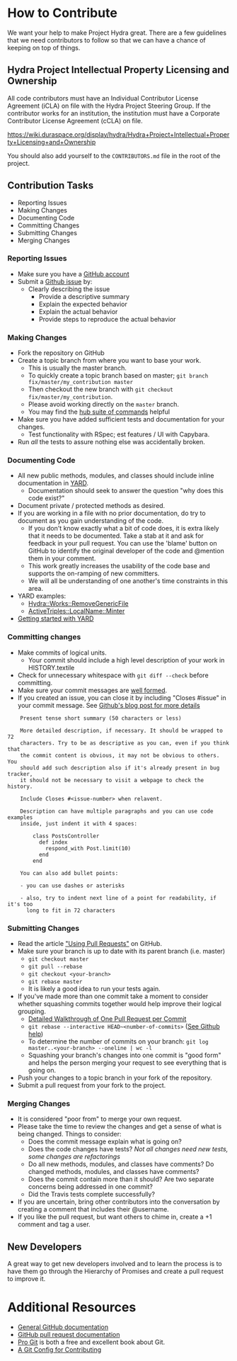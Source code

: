 # How to Contribute

We want your help to make Project Hydra great.
There are a few guidelines that we need contributors to follow so that we can have a chance of keeping on top of things.

## Hydra Project Intellectual Property Licensing and Ownership

All code contributors must have an Individual Contributor License Agreement (iCLA) on file with the Hydra Project Steering Group.
If the contributor works for an institution, the institution must have a Corporate Contributor License Agreement (cCLA) on file.

https://wiki.duraspace.org/display/hydra/Hydra+Project+Intellectual+Property+Licensing+and+Ownership

You should also add yourself to the `CONTRIBUTORS.md` file in the root of the project.

## Contribution Tasks

* Reporting Issues
* Making Changes
* Documenting Code
* Committing Changes
* Submitting Changes
* Merging Changes

### Reporting Issues

* Make sure you have a [GitHub account](https://github.com/signup/free)
* Submit a [Github issue](./issues) by:
  * Clearly describing the issue
    * Provide a descriptive summary
    * Explain the expected behavior
    * Explain the actual behavior
    * Provide steps to reproduce the actual behavior

### Making Changes

* Fork the repository on GitHub
* Create a topic branch from where you want to base your work.
  * This is usually the master branch.
  * To quickly create a topic branch based on master; `git branch fix/master/my_contribution master`
  * Then checkout the new branch with `git checkout fix/master/my_contribution`.
  * Please avoid working directly on the `master` branch.
  * You may find the [hub suite of commands](https://github.com/defunkt/hub) helpful
* Make sure you have added sufficient tests and documentation for your changes.
  * Test functionality with RSpec; est features / UI with Capybara.
* Run _all_ the tests to assure nothing else was accidentally broken.

### Documenting Code

* All new public methods, modules, and classes should include inline documentation in [YARD](http://yardoc.org/).
  * Documentation should seek to answer the question "why does this code exist?"
* Document private / protected methods as desired.
* If you are working in a file with no prior documentation, do try to document as you gain understanding of the code.
  * If you don't know exactly what a bit of code does, it is extra likely that it needs to be documented. Take a stab at it and ask for feedback in your pull request. You can use the 'blame' button on GitHub to identify the original developer of the code and @mention them in your comment.
  * This work greatly increases the usability of the code base and supports the on-ramping of new committers.
  * We will all be understanding of one another's time constraints in this area.
* YARD examples:
  * [Hydra::Works::RemoveGenericFile](https://github.com/projecthydra-labs/hydra-works/blob/master/lib/hydra/works/services/generic_work/remove_generic_file.rb)
  * [ActiveTriples::LocalName::Minter](https://github.com/ActiveTriples/active_triples-local_name/blob/master/lib/active_triples/local_name/minter.rb)
* [Getting started with YARD](http://www.rubydoc.info/gems/yard/file/docs/GettingStarted.md)

### Committing changes

* Make commits of logical units.
  * Your commit should include a high level description of your work in HISTORY.textile 
* Check for unnecessary whitespace with `git diff --check` before committing.
* Make sure your commit messages are [well formed](http://tbaggery.com/2008/04/19/a-note-about-git-commit-messages.html).
* If you created an issue, you can close it by including "Closes #issue" in your commit message. See [Github's blog post for more details](https://github.com/blog/1386-closing-issues-via-commit-messages)

```
    Present tense short summary (50 characters or less)

    More detailed description, if necessary. It should be wrapped to 72
    characters. Try to be as descriptive as you can, even if you think that
    the commit content is obvious, it may not be obvious to others. You
    should add such description also if it's already present in bug tracker,
    it should not be necessary to visit a webpage to check the history.

    Include Closes #<issue-number> when relavent.

    Description can have multiple paragraphs and you can use code examples
    inside, just indent it with 4 spaces:

        class PostsController
          def index
            respond_with Post.limit(10)
          end
        end

    You can also add bullet points:

    - you can use dashes or asterisks

    - also, try to indent next line of a point for readability, if it's too
      long to fit in 72 characters
```

### Submitting Changes

* Read the article ["Using Pull Requests"](https://help.github.com/articles/using-pull-requests) on GitHub.
* Make sure your branch is up to date with its parent branch (i.e. master)
  * `git checkout master`
  * `git pull --rebase`
  * `git checkout <your-branch>`
  * `git rebase master`
  * It is likely a good idea to run your tests again.
* If you've made more than one commit take a moment to consider whether squashing commits together would help improve their logical grouping.
  * [Detailed Walkthrough of One Pull Request per Commit](http://ndlib.github.io/practices/one-commit-per-pull-request/)
  * `git rebase --interactive HEAD~<number-of-commits>` ([See Github help](https://help.github.com/articles/interactive-rebase))
  * To determine the number of commits on your branch: `git log master..<your-branch> --oneline | wc -l`
  * Squashing your branch's changes into one commit is "good form" and helps the person merging your request to see everything that is going on.
* Push your changes to a topic branch in your fork of the repository.
* Submit a pull request from your fork to the project.

### Merging Changes

* It is considered "poor from" to merge your own request.
* Please take the time to review the changes and get a sense of what is being changed. Things to consider:
  * Does the commit message explain what is going on?
  * Does the code changes have tests? _Not all changes need new tests, some changes are refactorings_
  * Do all new methods, modules, and classes have comments? Do changed methods, modules, and classes have comments?
  * Does the commit contain more than it should? Are two separate concerns being addressed in one commit?
  * Did the Travis tests complete successfully?
* If you are uncertain, bring other contributors into the conversation by creating a comment that includes their @username.
* If you like the pull request, but want others to chime in, create a +1 comment and tag a user.

## New Developers
A great way to get new developers involved and to learn the process is to have them go through the Hierarchy of Promises and create a pull request to improve it.

# Additional Resources

* [General GitHub documentation](http://help.github.com/)
* [GitHub pull request documentation](http://help.github.com/send-pull-requests/)
* [Pro Git](http://git-scm.com/book) is both a free and excellent book about Git.
* [A Git Config for Contributing](http://ndlib.github.io/practices/my-typical-per-project-git-config/)
